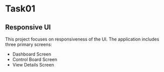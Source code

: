 # Task01

## Responsive UI
This project focuses on responsiveness of the UI. The application includes three primary screens:
- Dashboard Screen
- Control Board Screen
- View Details Screen


